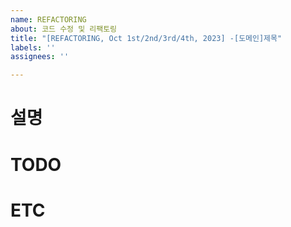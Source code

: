 ```yaml
---
name: REFACTORING
about: 코드 수정 및 리팩토링
title: "[REFACTORING, Oct 1st/2nd/3rd/4th, 2023] -[도메인]제목"
labels: ''
assignees: ''

---
```


# 설명

# TODO

# ETC
